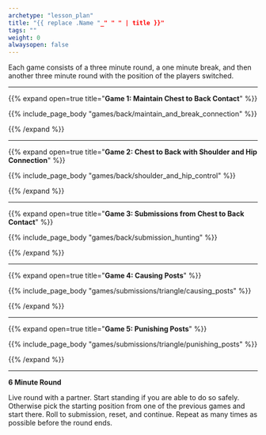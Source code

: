 ```yaml
--- 
archetype: "lesson_plan" 
title: "{{ replace .Name "_" " " | title }}"
tags: ""
weight: 0
alwaysopen: false 
---
```




Each game consists of a three minute round, a one minute break, and then another three minute round with the position of the players switched. 

---
{{% expand open=true title="**Game 1: Maintain Chest to Back Contact**" %}}

{{% include_page_body "games/back/maintain_and_break_connection" %}}

{{% /expand %}}

---
{{% expand open=true title="**Game 2: Chest to Back with Shoulder and Hip Connection**" %}}

{{% include_page_body "games/back/shoulder_and_hip_control" %}}

{{% /expand %}}

---
{{% expand open=true title="**Game 3: Submissions from Chest to Back Contact**" %}}

{{% include_page_body "games/back/submission_hunting" %}}

{{% /expand %}}

---
{{% expand open=true title="**Game 4: Causing Posts**" %}}

{{% include_page_body "games/submissions/triangle/causing_posts" %}}

{{% /expand %}}

---
{{% expand open=true title="**Game 5: Punishing Posts**" %}}


{{% include_page_body "games/submissions/triangle/punishing_posts" %}}

{{% /expand %}}

---
**6 Minute Round**

Live round with a partner. Start standing if you are able to do so safely. Otherwise pick the starting position from one of the previous games and start there. Roll to submission, reset, and continue. Repeat as many times as possible before the round ends. 



